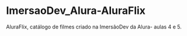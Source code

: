 # ImersaoDev_Alura-AluraFlix
AluraFlix, catálogo de filmes criado na ImersãoDev da Alura- aulas 4 e 5.
